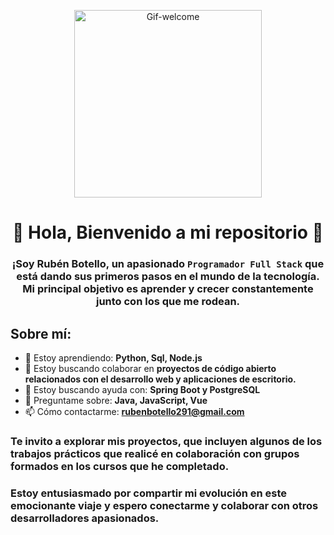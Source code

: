 <div id="header" align="center">
<p align="center">
  <img src="https://media.giphy.com/media/Id6dC0GQOOzPMXgcPv/giphy.gif" alt="Gif-welcome" width="300">
</p>

# 👋 Hola, Bienvenido a mi repositorio 👋

###  ¡Soy Rubén Botello, un apasionado `Programador Full Stack` que está dando sus primeros pasos en el mundo de la tecnología. Mi principal objetivo es aprender y crecer constantemente junto con los que me rodean.

</div>


## Sobre mí:

- 🌱 Estoy aprendiendo: **Python, Sql, Node.js**
- 👯 Estoy buscando colaborar en **proyectos de código abierto relacionados con el desarrollo web y aplicaciones de escritorio.**
- 🤔 Estoy buscando ayuda con: **Spring Boot y PostgreSQL**
- 💬 Preguntame sobre: **Java, JavaScript, Vue**
- 📫 Cómo contactarme: **rubenbotello291@gmail.com**

### Te invito a explorar mis proyectos, que incluyen algunos de los trabajos prácticos que realicé en colaboración con grupos formados en los cursos que he completado.

### Estoy entusiasmado por compartir mi evolución en este emocionante viaje y espero conectarme y colaborar con otros desarrolladores apasionados.
